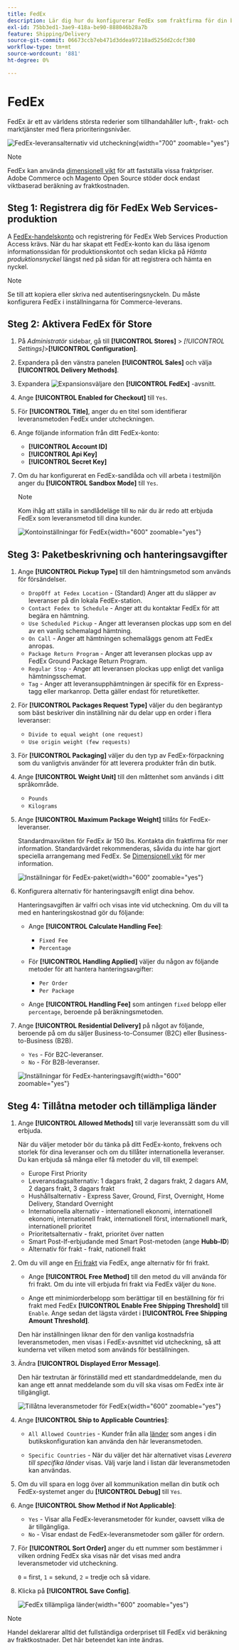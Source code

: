 ```yaml
---
title: FedEx
description: Lär dig hur du konfigurerar FedEx som fraktfirma för din butik.
exl-id: 75bb3ed1-3ae9-418a-be90-888046b28a7b
feature: Shipping/Delivery
source-git-commit: 06673ccb7eb471d3ddea97218ad525dd2cdcf380
workflow-type: tm+mt
source-wordcount: '881'
ht-degree: 0%

---
```


# FedEx

FedEx är ett av världens största rederier som tillhandahåller luft-, frakt- och marktjänster med flera prioriteringsnivåer.

![FedEx-leveransalternativ vid utcheckning](./assets/storefront-checkout-shipping-fedex.png){width="700" zoomable="yes"}

>[!NOTE]
>
>FedEx kan använda [dimensionell vikt](carriers.md#dimensional-weight) för att fastställa vissa fraktpriser. Adobe Commerce och Magento Open Source stöder dock endast viktbaserad beräkning av fraktkostnaden.

## Steg 1: Registrera dig för FedEx Web Services-produktion

A [FedEx-handelskonto][1] och registrering för FedEx Web Services Production Access krävs. När du har skapat ett FedEx-konto kan du läsa igenom informationssidan för produktionskontot och sedan klicka på _Hämta produktionsnyckel_ längst ned på sidan för att registrera och hämta en nyckel.

>[!NOTE]
>
>Se till att kopiera eller skriva ned autentiseringsnyckeln. Du måste konfigurera FedEx i inställningarna för Commerce-leverans.

## Steg 2: Aktivera FedEx för Store

1. På _Administratör_ sidebar, gå till **[!UICONTROL Stores]** > _[!UICONTROL Settings]_>**[!UICONTROL Configuration]**.

1. Expandera på den vänstra panelen **[!UICONTROL Sales]** och välja **[!UICONTROL Delivery Methods]**.

1. Expandera ![Expansionsväljare](../assets/icon-display-expand.png) den **[!UICONTROL FedEx]** -avsnitt.

1. Ange **[!UICONTROL Enabled for Checkout]** till `Yes`.

1. För **[!UICONTROL Title]**, anger du en titel som identifierar leveransmetoden FedEx under utcheckningen.

1. Ange följande information från ditt FedEx-konto:

   - **[!UICONTROL Account ID]**
   - **[!UICONTROL Api Key]**
   - **[!UICONTROL Secret Key]**

1. Om du har konfigurerat en FedEx-sandlåda och vill arbeta i testmiljön anger du **[!UICONTROL Sandbox Mode]** till `Yes`.

   >[!NOTE]
   >
   >Kom ihåg att ställa in sandlådeläge till `No` när du är redo att erbjuda FedEx som leveransmetod till dina kunder.

   ![Kontoinställningar för FedEx](../configuration-reference/sales/assets/delivery-methods-fedex-account-settings.png){width="600" zoomable="yes"}

## Steg 3: Paketbeskrivning och hanteringsavgifter

1. Ange **[!UICONTROL Pickup Type]** till den hämtningsmetod som används för försändelser.

   - `DropOff at Fedex Location` - (Standard) Anger att du släpper av leveranser på din lokala FedEx-station.
   - `Contact Fedex to Schedule` - Anger att du kontaktar FedEx för att begära en hämtning.
   - `Use Scheduled Pickup` - Anger att leveransen plockas upp som en del av en vanlig schemalagd hämtning.
   - `On Call` - Anger att hämtningen schemaläggs genom att FedEx anropas.
   - `Package Return Program` - Anger att leveransen plockas upp av FedEx Ground Package Return Program.
   - `Regular Stop` - Anger att leveransen plockas upp enligt det vanliga hämtningsschemat.
   - `Tag` - Anger att leveransupphämtningen är specifik för en Express-tagg eller markanrop. Detta gäller endast för returetiketter.

1. För **[!UICONTROL Packages Request Type]** väljer du den begärantyp som bäst beskriver din inställning när du delar upp en order i flera leveranser:

   - `Divide to equal weight (one request)`
   - `Use origin weight (few requests)`

1. För **[!UICONTROL Packaging]** väljer du den typ av FedEx-förpackning som du vanligtvis använder för att leverera produkter från din butik.

1. Ange **[!UICONTROL Weight Unit]** till den måttenhet som används i ditt språkområde.

   - `Pounds`
   - `Kilograms`

1. Ange **[!UICONTROL Maximum Package Weight]** tillåts för FedEx-leveranser.

   Standardmaxvikten för FedEx är 150 lbs. Kontakta din fraktfirma för mer information. Standardvärdet rekommenderas, såvida du inte har gjort speciella arrangemang med FedEx. Se [Dimensionell vikt](carriers.md#dimensional-weight) för mer information.

   ![Inställningar för FedEx-paket](../configuration-reference/sales/assets/delivery-methods-fedex-packaging.png){width="600" zoomable="yes"}

1. Konfigurera alternativ för hanteringsavgift enligt dina behov.

   Hanteringsavgiften är valfri och visas inte vid utcheckning. Om du vill ta med en hanteringskostnad gör du följande:

   - Ange **[!UICONTROL Calculate Handling Fee]**:

      - `Fixed Fee`
      - `Percentage`

   - För **[!UICONTROL Handling Applied]** väljer du någon av följande metoder för att hantera hanteringsavgifter:

      - `Per Order`
      - `Per Package`

   - Ange **[!UICONTROL Handling Fee]** som antingen `fixed` belopp eller `percentage`, beroende på beräkningsmetoden.

1. Ange **[!UICONTROL Residential Delivery]** på något av följande, beroende på om du säljer Business-to-Consumer (B2C) eller Business-to-Business (B2B).

   - `Yes` - För B2C-leveranser.
   - `No` - För B2B-leveranser.

   ![Inställningar för FedEx-hanteringsavgift](../configuration-reference/sales/assets/delivery-methods-fedex-handling-fee.png){width="600" zoomable="yes"}

## Steg 4: Tillåtna metoder och tillämpliga länder

1. Ange **[!UICONTROL Allowed Methods]** till varje leveranssätt som du vill erbjuda.

   När du väljer metoder bör du tänka på ditt FedEx-konto, frekvens och storlek för dina leveranser och om du tillåter internationella leveranser. Du kan erbjuda så många eller få metoder du vill, till exempel:

   - Europe First Priority
   - Leveransdagsalternativ: 1 dagars frakt, 2 dagars frakt, 2 dagars AM, 2 dagars frakt, 3 dagars frakt
   - Hushållsalternativ - Express Saver, Ground, First, Overnight, Home Delivery, Standard Overnight
   - Internationella alternativ - internationell ekonomi, internationell ekonomi, internationell frakt, internationell först, internationell mark, internationell prioritet
   - Prioritetsalternativ - frakt, prioritet över natten
   - Smart Post-If-erbjudande med Smart Post-metoden (ange **Hubb-ID**)
   - Alternativ för frakt - frakt, nationell frakt

1. Om du vill ange en [Fri frakt](shipping-free.md) via FedEx, ange alternativ för fri frakt.

   - Ange **[!UICONTROL Free Method]** till den metod du vill använda för fri frakt. Om du inte vill erbjuda fri frakt via FedEx väljer du `None`.

   - Ange ett minimiorderbelopp som berättigar till en beställning för fri frakt med FedEx **[!UICONTROL Enable Free Shipping Threshold]** till `Enable`. Ange sedan det lägsta värdet i **[!UICONTROL Free Shipping Amount Threshold]**.

   Den här inställningen liknar den för den vanliga kostnadsfria leveransmetoden, men visas i FedEx-avsnittet vid utcheckning, så att kunderna vet vilken metod som används för beställningen.

1. Ändra **[!UICONTROL Displayed Error Message]**.

   Den här textrutan är förinställd med ett standardmeddelande, men du kan ange ett annat meddelande som du vill ska visas om FedEx inte är tillgängligt.

   ![Tillåtna leveransmetoder för FedEx](../configuration-reference/sales/assets/delivery-methods-fedex-delivery-methods.png){width="600" zoomable="yes"}

1. Ange **[!UICONTROL Ship to Applicable Countries]**:

   - `All Allowed Countries` - Kunder från alla [länder](../getting-started/store-details.md#country-options) som anges i din butikskonfiguration kan använda den här leveransmetoden.

   - `Specific Countries` - När du väljer det här alternativet visas _Leverera till specifika länder_ visas. Välj varje land i listan där leveransmetoden kan användas.

1. Om du vill spara en logg över all kommunikation mellan din butik och FedEx-systemet anger du **[!UICONTROL Debug]** till `Yes`.

1. Ange **[!UICONTROL Show Method if Not Applicable]**:

   - `Yes` - Visar alla FedEx-leveransmetoder för kunder, oavsett vilka de är tillgängliga.
   - `No` - Visar endast de FedEx-leveransmetoder som gäller för ordern.

1. För **[!UICONTROL Sort Order]** anger du ett nummer som bestämmer i vilken ordning FedEx ska visas när det visas med andra leveransmetoder vid utcheckning.

   `0` = first, `1` = sekund, `2` = tredje och så vidare.

1. Klicka på **[!UICONTROL Save Config]**.

   ![FedEx tillämpliga länder](../configuration-reference/sales/assets/delivery-methods-fedex-applicable-countries.png){width="600" zoomable="yes"}

>[!NOTE]
>
>Handel deklarerar alltid det fullständiga orderpriset till FedEx vid beräkning av fraktkostnader. Det här beteendet kan inte ändras.

[1]: https://www.fedex.com/login/web/jsp/contactInfo1.jsp
